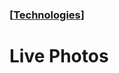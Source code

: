 ### [[Technologies](./translated-human-interface-guidelines-markdown/technologies.md)]  
  
# **Live Photos**  

